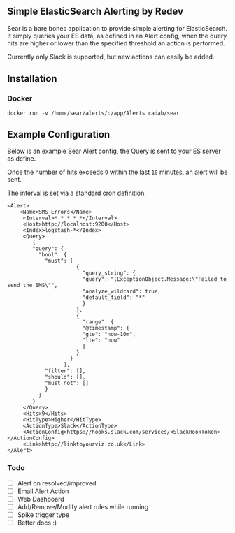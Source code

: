## Simple ElasticSearch Alerting by Redev

Sear is a bare bones application to provide simple alerting for ElasticSearch. It simply queries your ES data, as defined in an Alert config, when the query hits are higher or lower than the specified threshold an action is performed.

Currently only Slack is supported, but new actions can easily be added.

## Installation

### Docker

	docker run -v /home/sear/alerts/:/app/Alerts cadab/sear

## Example Configuration

Below is an example Sear Alert config, the Query is sent to your ES server as define.

Once the number of hits exceeds `9` within the last `10` minutes, an alert will be sent.

The interval is set via a standard cron definition.

	<Alert>
		<Name>SMS Errors</Name>
		 <Interval>* * * * *</Interval>
		 <Host>http://localhost:9200</Host>
		 <Index>logstash-*</Index>
		 <Query>
			{
			"query": {
			  "bool": {
				"must": [
						  {
							"query_string": {
							"query": "(ExceptionObject.Message:\"Failed to send the SMS\"",
							"analyze_wildcard": true,
							"default_field": "*"
							}
						  },
						  {
							"range": {
							"@timestamp": {
							"gte": "now-10m",
							"lte": "now"
							}
						  }
						}
					  ],
				"filter": [],
				"should": [],
				"must_not": []
				}
			  }
			}
		 </Query>
		 <Hits>9</Hits>
		 <HitType>Higher</HitType>
		 <ActionType>Slack</ActionType>
		 <ActionConfig>https://hooks.slack.com/services/<SlackHookToken></ActionConfig>
		 <Link>http://linktoyourviz.co.uk</Link>  
	</Alert>

### Todo

- [ ] Alert on resolved/improved
- [ ] Email Alert Action
- [ ] Web Dashboard
- [ ] Add/Remove/Modify alert rules while running
- [ ] Spike trigger type
- [ ] Better docs :)
